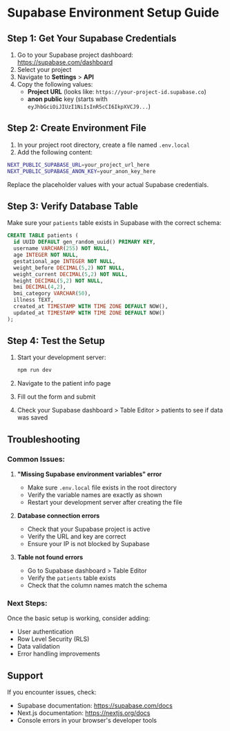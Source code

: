 # Supabase Environment Setup Guide

## Step 1: Get Your Supabase Credentials

1. Go to your Supabase project dashboard: https://supabase.com/dashboard
2. Select your project
3. Navigate to **Settings** > **API**
4. Copy the following values:
   - **Project URL** (looks like: `https://your-project-id.supabase.co`)
   - **anon public** key (starts with `eyJhbGciOiJIUzI1NiIsInR5cCI6IkpXVCJ9...`)

## Step 2: Create Environment File

1. In your project root directory, create a file named `.env.local`
2. Add the following content:

```bash
NEXT_PUBLIC_SUPABASE_URL=your_project_url_here
NEXT_PUBLIC_SUPABASE_ANON_KEY=your_anon_key_here
```

Replace the placeholder values with your actual Supabase credentials.

## Step 3: Verify Database Table

Make sure your `patients` table exists in Supabase with the correct schema:

```sql
CREATE TABLE patients (
  id UUID DEFAULT gen_random_uuid() PRIMARY KEY,
  username VARCHAR(255) NOT NULL,
  age INTEGER NOT NULL,
  gestational_age INTEGER NOT NULL,
  weight_before DECIMAL(5,2) NOT NULL,
  weight_current DECIMAL(5,2) NOT NULL,
  height DECIMAL(5,2) NOT NULL,
  bmi DECIMAL(4,2),
  bmi_category VARCHAR(50),
  illness TEXT,
  created_at TIMESTAMP WITH TIME ZONE DEFAULT NOW(),
  updated_at TIMESTAMP WITH TIME ZONE DEFAULT NOW()
);
```

## Step 4: Test the Setup

1. Start your development server:
   ```bash
   npm run dev
   ```

2. Navigate to the patient info page
3. Fill out the form and submit
4. Check your Supabase dashboard > Table Editor > patients to see if data was saved

## Troubleshooting

### Common Issues:

1. **"Missing Supabase environment variables" error**
   - Make sure `.env.local` file exists in the root directory
   - Verify the variable names are exactly as shown
   - Restart your development server after creating the file

2. **Database connection errors**
   - Check that your Supabase project is active
   - Verify the URL and key are correct
   - Ensure your IP is not blocked by Supabase

3. **Table not found errors**
   - Go to Supabase dashboard > Table Editor
   - Verify the `patients` table exists
   - Check that the column names match the schema

### Next Steps:

Once the basic setup is working, consider adding:
- User authentication
- Row Level Security (RLS)
- Data validation
- Error handling improvements

## Support

If you encounter issues, check:
- Supabase documentation: https://supabase.com/docs
- Next.js documentation: https://nextjs.org/docs
- Console errors in your browser's developer tools 